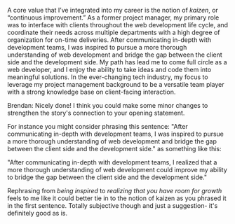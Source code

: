 A core value that I’ve integrated into my career is the notion of *kaizen*, or “continuous improvement.” As a former project manager, my primary role was to interface with clients throughout the web development life cycle, and coordinate their needs across multiple departments with a high degree of organization for on-time deliveries. After communicating in-depth with development teams, I was inspired to pursue a more thorough understanding of web development and bridge the gap between the client side and the development side. My path has lead me to come full circle as a web developer, and I enjoy the ability to take ideas and code them into meaningful solutions. In the ever-changing tech industry, my focus to leverage my project management background to be a versatile team player with a strong knowledge base on client-facing interaction. 

Brendan:  Nicely done!  I think you could make some minor changes to strengthen the story's connection to your opening statement.  

For instance you might consider phrasing this sentence: "After communicating in-depth with development teams, I was inspired to pursue a more thorough understanding of web development and bridge the gap between the client side and the development side." as something like this:

"After communicating in-depth with development teams, I realized that a more thorough understanding of web development could improve my ability to bridge the gap between the client side and the development side."


Rephrasing from *being inspired* to *realizing that you have room for growth* feels to me like it could better tie in to the notion of kaizen as you phrased it in the first sentence.  Totally subjective though and just a suggestion- it's definitely good as is.
